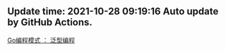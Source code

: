 

## Update time: 2021-10-28 09:19:16 Auto update by GitHub Actions.

[Go编程模式 ： 泛型编程](https://coolshell.cn/articles/21615.html)


